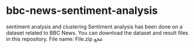 # bbc-news-sentiment-analysis
sentiment analysis and clustering
Sentiment analysis has been done on a dataset related to BBC News.
You can download the dataset and result files in this repository. File name: File.zip
غخع
